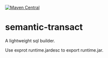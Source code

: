 [![Maven Central](https://maven-badges.herokuapp.com/maven-central/io.github.odys-z/semantic.transact/badge.svg)](https://search.maven.org/artifact/io.github.odys-z/semantics.transact)

# semantic-transact

A lightweight sql builder.

Use exprot runtime.jardesc to export runtime.jar.

